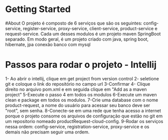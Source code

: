 # Getting Started

#About
O projeto é composto de 6 serviços que são os seguintes: config-service, register-service, proxy-service, 
client-service, product-service e request-service.
Cada um desses modulos é um projeto maven SpringBoot separado. Em modo geral, é um projeto criado
com java, spring boot, hibernate, jpa conexão banco com mysql

# Passos para rodar o projeto - Intellij
1- Ao abrir o intellij, clique em get project from version control
2- seletione git e coloque o link do repositório no campo url
3-Confirmar
4- Clique direito no arquivo pom.xml e em seguida clique em "Add as a maven project"
5-Execute o passo 4 em todos os modulos
6-Execute um maven clean e package em todos os modulos.
7-Crie uma database com o nome product-request, a nome do usuário para acessar seu banco deve ser "root", sem senha.
8-Conecte-se em uma rede que tenha acesso a internet porque o projeto consome os arquivos de
configuração que estão no git em um repositorio nomeado productRequest-cloud-config.
9-Rodar os serviços nessa ordem: config-service, registration-service, proxy-service e os demais
não precisam seguir uma ordem.
